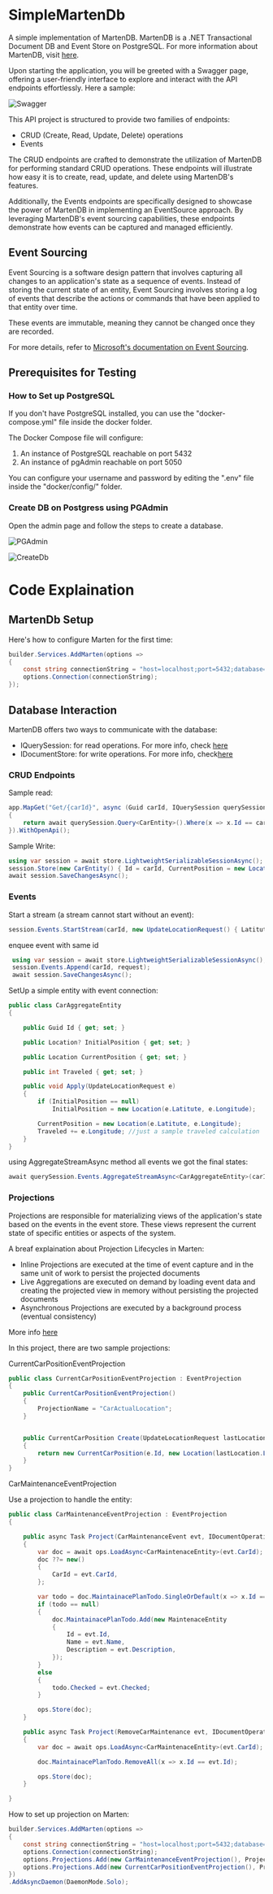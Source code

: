 # SimpleMartenDb

A simple implementation of MartenDB. MartenDB is a .NET Transactional Document DB and Event Store on PostgreSQL.
For more information about MartenDB, visit [here](https://github.com/JasperFx/marten).

Upon starting the application, you will be greeted with a Swagger page, offering a user-friendly interface to explore and interact with the API endpoints effortlessly.
Here a sample:

![Swagger](assets/swagger.png)

This API project is structured to provide two families of endpoints: 
 - CRUD (Create, Read, Update, Delete) operations 
 - Events

The CRUD endpoints are crafted to demonstrate the utilization of MartenDB for performing standard CRUD operations.
These endpoints will illustrate how easy it is to create, read, update, and delete using MartenDB's features.

Additionally, the Events endpoints are specifically designed to showcase the power of MartenDB in implementing an EventSource approach. 
By leveraging MartenDB's event sourcing capabilities, these endpoints demonstrate how events can be captured and managed efficiently.

## Event Sourcing

Event Sourcing is a software design pattern that involves capturing all changes to an application's state as a sequence of events. 
Instead of storing the current state of an entity, Event Sourcing involves storing a log of events that describe the actions or commands that have been applied to that entity over time. 

These events are immutable, meaning they cannot be changed once they are recorded.

For more details, refer to [Microsoft's documentation on Event Sourcing](https://learn.microsoft.com/en-us/azure/architecture/patterns/event-sourcing).


## Prerequisites for Testing

### How to Set up PostgreSQL

If you don't have PostgreSQL installed, you can use the "docker-compose.yml" file inside the docker folder.

The Docker Compose file will configure:
1. An instance of PostgreSQL reachable on port 5432
2. An instance of pgAdmin reachable on port 5050

You can configure your username and password by editing the ".env" file inside the "docker/config/" folder.

### Create DB on Postgress using PGAdmin

Open the admin page and follow the steps to create a database.

![PGAdmin](assets/pgAdmin.png)

![CreateDb](assets/createDb.png)

# Code Explaination

## MartenDb Setup

Here's how to configure Marten for the first time:

```csharp
builder.Services.AddMarten(options =>
{
    const string connectionString = "host=localhost;port=5432;database=cars;username=sa;password=MySecretPassword1234;";
    options.Connection(connectionString);
});
```

## Database Interaction

MartenDB offers two ways to communicate with the database:

- IQuerySession:  for read operations. For more info, check [here](https://martendb.io/documents/querying/linq/)
- IDocumentStore: for write operations. For more info, check[here](https://martendb.io/documents/sessions.html)


### CRUD Endpoints

Sample read:

```csharp
app.MapGet("Get/{carId}", async (Guid carId, IQuerySession querySession) =>
{
    return await querySession.Query<CarEntity>().Where(x => x.Id == carId).FirstOrDefaultAsync();
}).WithOpenApi();
```

Sample Write:

```csharp
using var session = await store.LightweightSerializableSessionAsync();
session.Store(new CarEntity() { Id = carId, CurrentPosition = new Location(0, 0), InitialPosition = new Location(0, 0), Traveled = 0 });
await session.SaveChangesAsync();
```

### Events

Start a stream (a stream cannot start without an event):

```csharp
session.Events.StartStream(carId, new UpdateLocationRequest() { Latitute = 0, Longitude = 0 }); 
```
enquee event with same id
```csharp
 using var session = await store.LightweightSerializableSessionAsync();
 session.Events.Append(carId, request);
 await session.SaveChangesAsync();
```

SetUp a simple entity with event connection:

```csharp
public class CarAggregateEntity
{

    public Guid Id { get; set; }

    public Location? InitialPosition { get; set; }

    public Location CurrentPosition { get; set; }

    public int Traveled { get; set; }

    public void Apply(UpdateLocationRequest e)
    {
        if (InitialPosition == null)
            InitialPosition = new Location(e.Latitute, e.Longitude);

        CurrentPosition = new Location(e.Latitute, e.Longitude);
        Traveled += e.Longitude; //just a sample traveled calculation
    }
}
```

using AggregateStreamAsync method all events we got the final states:

```csharp
await querySession.Events.AggregateStreamAsync<CarAggregateEntity>(carId);
```


### Projections

Projections are responsible for materializing views of the application's state based on the events in the event store. These views represent the current state of specific entities or aspects of the system.

A breaf explaination about Projection Lifecycles in Marten:

- Inline Projections are executed at the time of event capture and in the same unit of work to persist the projected documents
- Live Aggregations are executed on demand by loading event data and creating the projected view in memory without persisting the projected documents
- Asynchronous Projections are executed by a background process (eventual consistency)

More info [here](https://martendb.io/events/projections/)

In this project, there are two sample projections:

CurrentCarPositionEventProjection

```csharp
public class CurrentCarPositionEventProjection : EventProjection
{
    public CurrentCarPositionEventProjection()
    {
        ProjectionName = "CarActualLocation";
    }


    public CurrentCarPosition Create(UpdateLocationRequest lastLocation, IEvent e)
    {
        return new CurrentCarPosition(e.Id, new Location(lastLocation.Longitude, lastLocation.Latitute));
    }
}
```


CarMaintenanceEventProjection

Use a projection to handle the entity:

```csharp
public class CarMaintenanceEventProjection : EventProjection
{

    public async Task Project(CarMaintenanceEvent evt, IDocumentOperations ops)
    {
        var doc = await ops.LoadAsync<CarMaintenaceEntity>(evt.CarId);
        doc ??= new()
        {
            CarId = evt.CarId,
        };

        var todo = doc.MaintainacePlanTodo.SingleOrDefault(x => x.Id == evt.Id);
        if (todo == null)
        {
            doc.MaintainacePlanTodo.Add(new MaintenaceEntity
            {
                Id = evt.Id,
                Name = evt.Name,
                Description = evt.Description,
            });
        }
        else
        {
            todo.Checked = evt.Checked;
        }

        ops.Store(doc);
    }

    public async Task Project(RemoveCarMaintenance evt, IDocumentOperations ops)
    {
        var doc = await ops.LoadAsync<CarMaintenaceEntity>(evt.CarId);

        doc.MaintainacePlanTodo.RemoveAll(x => x.Id == evt.Id);

        ops.Store(doc);
    }

}
```

How to set up projection on Marten:

```csharp
builder.Services.AddMarten(options =>
{
    const string connectionString = "host=localhost;port=5432;database=cars;username=sa;password=MySecretPassword1234;";
    options.Connection(connectionString);
    options.Projections.Add(new CarMaintenanceEventProjection(), ProjectionLifecycle.Inline);
    options.Projections.Add(new CurrentCarPositionEventProjection(), ProjectionLifecycle.Async);
})
.AddAsyncDaemon(DaemonMode.Solo);
```
